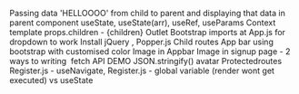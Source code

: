 Passing data 'HELLOOOO' from child to parent and displaying that data in parent component
useState, useState(arr), useRef, useParams
Context template
props.children - {children}
Outlet
Bootstrap imports at App.js for dropdown to work
Install jQuery , Popper.js
Child routes
App bar using bootstrap with customised color
Image in Appbar
Image in signup page - 2 ways to writing <img src=''>
fetch API DEMO
JSON.stringify()
avatar 
Protectedroutes
Register.js -  useNavigate, <Navigate to=/login>
Register.js - global variable (render wont get executed) vs useState
